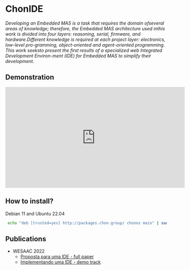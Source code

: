 # ChonIDE
_Developing an Embedded MAS is a task that requires the domain ofseveral areas of knowledge; therefore, the Embedded MAS architecture used inthis work is divided into four layers: reasoning, serial, firmware, and hardware.Different knowledge is required at each project layer: electronics, low-level pro-gramming, object-oriented and agent-oriented programming. This work seeksto present the first results of a specialized web Integrated Development Environ-ment (IDE) for Embedded MAS to simplify their development._

## Demonstration

<iframe width="560" height="315" src="https://youtu.be/MfZQjUNYglQ" title="YouTube video player" frameborder="0" allow="accelerometer; autoplay; clipboard-write; encrypted-media; gyroscope; picture-in-picture" allowfullscreen></iframe>

## How to install?
Debian 11 and Ubuntu 22.04
```sh
 echo "deb [trusted=yes] http://packages.chon.group/ chonos main" | sudo tee /etc/apt/sources.list.d/chonos.list; sudo apt update; sudo apt install chonide
```
## Publications
+ WESAAC 2022
    + [Proposta para uma IDE - full paper](https://www.researchgate.net/publication/362837129_Proposta_de_uma_IDE_para_desenvolvimento_de_SMA_Embarcados)
    + [Implementando uma IDE - demo track](https://www.researchgate.net/publication/363108136_Implementando_uma_IDE_para_SMA_Embarcados)
